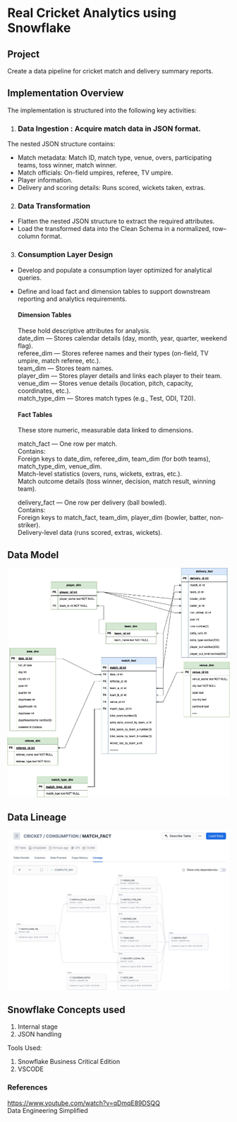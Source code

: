 # Real Cricket Analytics using Snowflake

## Project 
Create a data pipeline for cricket match and delivery summary reports.

## Implementation Overview
The implementation is structured into the following key activities:

1. ### Data Ingestion : Acquire match data in JSON format.
  The nested JSON structure contains:
- Match metadata: Match ID, match type, venue, overs, participating teams, toss winner, match winner.
- Match officials: On-field umpires, referee, TV umpire.
- Player information.
- Delivery and scoring details: Runs scored, wickets taken, extras.

2. ### Data Transformation
- Flatten the nested JSON structure to extract the required attributes.
- Load the transformed data into the Clean Schema in a normalized, row–column format.

3. ### Consumption Layer Design
- Develop and populate a consumption layer optimized for analytical queries.
- Define and load fact and dimension tables to support downstream reporting and analytics requirements.

    #### Dimension Tables  
    These hold descriptive attributes for analysis.  
    date_dim — Stores calendar details (day, month, year, quarter, weekend flag).  
    referee_dim — Stores referee names and their types (on-field, TV umpire, match referee, etc.).  
    team_dim — Stores team names.  
    player_dim — Stores player details and links each player to their team.  
    venue_dim — Stores venue details (location, pitch, capacity, coordinates, etc.).  
    match_type_dim — Stores match types (e.g., Test, ODI, T20).

    #### Fact Tables  
    These store numeric, measurable data linked to dimensions.  

    match_fact — One row per match.  
    Contains:  
    Foreign keys to date_dim, referee_dim, team_dim (for both teams), match_type_dim, venue_dim.  
    Match-level statistics (overs, runs, wickets, extras, etc.).  
    Match outcome details (toss winner, decision, match result, winning team).

    delivery_fact — One row per delivery (ball bowled).  
    Contains:  
    Foreign keys to match_fact, team_dim, player_dim (bowler, batter, non-striker).  
    Delivery-level data (runs scored, extras, wickets).


## Data Model

![Alt text](https://github.com/SambitParida/real_cricket_analytics_using_snowflake/blob/main/datamodel/datamodel.jpg)

## Data Lineage

![Alt text](https://github.com/SambitParida/real_cricket_analytics_using_snowflake/blob/main/datamodel/DataLineage.jpg)

## Snowflake Concepts used

1. Internal stage
2. JSON handling

Tools Used: 
1. Snowflake Business Critical Edition
2. VSCODE

### References 
https://www.youtube.com/watch?v=qDmqE89DSQQ  
Data Engineering Simplified